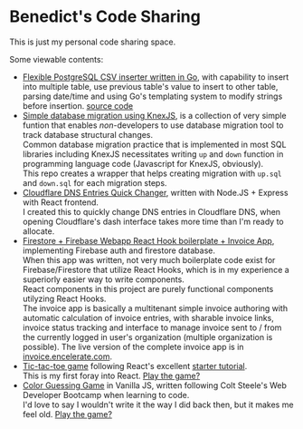 # Benedict's Code Sharing

This is just my personal code sharing space.

Some viewable contents:
- [Flexible PostgreSQL CSV inserter written in Go](https://pkg.go.dev/gitlab.com/benedictjohannes/csv2pg), with capability to insert into multiple table, use previous table's value to insert to other table, parsing date/time and using Go's templating system to modify strings before insertion. [source code](https://gitlab.com/benedictjohannes/csv2pg)
- [Simple database migration using KnexJS](https://github.com/benedictjohannes/knex-migrate-raw-sql), is a collection of very simple funtion that enables *non*-developers to use database migration tool to track database structural changes.  
Common database migration practice that is implemented in most SQL libraries including KnexJS necessitates writing `up` and `down` function in programming language code (Javascript for KnexJS, obviously).  
This repo creates a wrapper that helps creating migration with `up.sql` and `down.sql` for each migration steps.
- [Cloudflare DNS Entries Quick Changer](https://github.com/benedictjohannes/express-react-cloudflare-dns-conf), written with Node.JS + Express with React frontend.  
I created this to quickly change DNS entries in Cloudflare DNS, when opening Cloudflare's dash interface takes more time than I'm ready to allocate. 
- [Firestore + Firebase Webapp React Hook boilerplate + Invoice App](https://github.com/benedictjohannes/react-hook-redux-firebase-auth-firestore-invoice), implementing Firebase auth and firestore database.  
When this app was written, not very much boilerplate code exist for Firebase/Firestore that utilize React Hooks, which is in my experience a superiorly easier way to write components.  
React components in this project are purely functional components utilyzing React Hooks.   
The invoice app is basically a multitenant simple invoice authoring with automatic calculation of invoice entries, with sharable invoice links, invoice status tracking and interface to manage invoice sent to / from the currently logged in user's organization (multiple organization is possible). The live version of the complete invoice app is in [invoice.encelerate.com](https://invoice.encelerate.com).
- [Tic-tac-toe game](https://github.com/benedictjohannes/follow-react-tic-tac-toe) following React's excellent [starter tutorial](https://reactjs.org/tutorial/tutorial.html).  
This is my first foray into React. [Play the game?](https://benedictjohannes.github.io/follow-react-tic-tac-toe/)
- [Color Guessing Game](./colorGame) in Vanilla JS, written following Colt Steele's Web Developer Bootcamp when learning to code.  
I'd love to say I wouldn't write it the way I did back then, but it makes me feel old. [Play the game?](./colorGame/colorGame.html)
